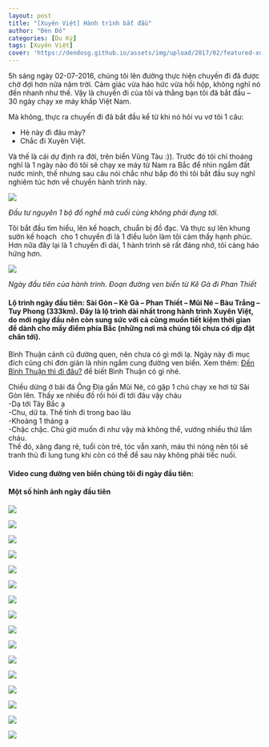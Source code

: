 ```yaml
---
layout: post
title: "[Xuyên Việt] Hành trình bắt đầu"
author: "Đèn Đỏ"
categories: [Du Ký]
tags: [Xuyên Việt]
cover: 'https://dendosg.github.io/assets/img/upload/2017/02/featured-xuyen-viet-binh-thuan.jpg'
---
```



5h sáng ngày 02-07-2016, chúng tôi lên đường thực hiện chuyến đi đã được chờ đợi hơn nửa năm trời. Cảm giác vừa háo hức vừa hồi hộp, không nghĩ nó đến nhanh như thế. Vậy là chuyến đi của tôi và thằng bạn tôi đã bắt đầu – 30 ngày chạy xe máy khắp Việt Nam.

Mà không, thực ra chuyến đi đã bắt đầu kể từ khi nó hỏi vu vơ tôi 1 câu:

*   Hè này đi đâu mày?
*   Chắc đi Xuyên Việt.

Và thế là cái dự định ra đời, trên biển Vũng Tàu :)). Trước đó tôi chỉ thoáng nghĩ là 1 ngày nào đó tôi sẽ chạy xe máy từ Nam ra Bắc để nhìn ngắm đất nước mình, thế nhưng sau câu nói chắc như bắp đó thì tôi bắt đầu suy nghĩ nghiêm túc hơn về chuyến hành trình này.

![](https://dendosg.github.io/assets/img/upload/2017/02/xuyen-viet-mui-ne-phan-thiet-bau-trang.jpg)

*Đầu tư nguyên 1 bộ đồ nghề mà cuối cùng không phải đụng tới.*

Tôi bắt đầu tìm hiểu, lên kế hoạch, chuẩn bị đồ đạc. Và thực sự lên khung sườn kế hoạch  cho 1 chuyến đi là 1 điều luôn làm tôi cảm thấy hạnh phúc. Hơn nữa đây lại là 1 chuyến đi dài, 1 hành trình sẽ rất đáng nhớ, tôi càng háo hứng hơn.

![](https://dendosg.github.io/assets/img/upload/2017/02/xuyen-viet-mui-ne-phan-thiet-bau-trang-15.jpg)

*Ngày đầu tiên của hành trình. Đoạn đường ven biển từ Kê Gà đi Phan Thiết*

#### Lộ trình ngày đầu tiên: Sài Gòn – Kê Gà – Phan Thiết – Mũi Né – Bàu Trắng – Tuy Phong (333km). Đây là lộ trình dài nhất trong hành trình Xuyên Việt, do mới ngày đầu nên còn sung sức với cả cũng muốn tiết kiệm thời gian để dành cho mấy điểm phía Bắc (những nơi mà chúng tôi chưa có dịp đặt chân tới).

Bình Thuận cảnh cũ đường quen, nên chưa có gì mới lạ. Ngày này đi mục đích cũng chỉ đơn giản là nhìn ngắm cung đường ven biển. Xem thêm: [Đến Bình Thuận thì đi đâu?](http://ngaoduky.com/di-dau-binh-thuan) để biết Bình Thuận có gì nhé.

Chiều dừng ở bãi đá Ông Địa gần Mũi Né, có gặp 1 chú chạy xe hơi từ Sài Gòn lên. Thấy xe nhiều đồ rồi hỏi đi tới đâu vậy cháu  
-Dạ tới Tây Bắc ạ  
-Chu, dữ ta. Thế tính đi trong bao lâu  
-Khoảng 1 tháng ạ  
-Chậc chậc. Chú giờ muốn đi như vậy mà không thể, vướng nhiều thứ lắm cháu.  
Thế đó, xăng đang rẻ, tuổi còn trẻ, tóc vẫn xanh, máu thì nóng nên tôi sẽ tranh thủ đi lung tung khi còn có thể để sau này không phải tiếc nuối.

#### Video cung đường ven biển chúng tôi đi ngày đầu tiên:

#### Một số hình ảnh ngày đầu tiên

![](https://dendosg.github.io/assets/img/upload/2017/02/xuyen-viet-mui-ne-phan-thiet-bau-trang-2.jpg)

![](https://dendosg.github.io/assets/img/upload/2017/02/xuyen-viet-mui-ne-phan-thiet-bau-trang-6.jpg)

![](https://dendosg.github.io/assets/img/upload/2017/02/xuyen-viet-mui-ne-phan-thiet-bau-trang-14.jpg)

![](https://dendosg.github.io/assets/img/upload/2017/02/xuyen-viet-mui-ne-phan-thiet-bau-trang-5.jpg)

![](https://dendosg.github.io/assets/img/upload/2017/02/xuyen-viet-mui-ne-phan-thiet-bau-trang-4.jpg)

![](https://dendosg.github.io/assets/img/upload/2017/02/xuyen-viet-mui-ne-phan-thiet-bau-trang-8.jpg)

![](https://dendosg.github.io/assets/img/upload/2017/02/xuyen-viet-mui-ne-phan-thiet-bau-trang-3.jpg)

![](https://dendosg.github.io/assets/img/upload/2017/02/xuyen-viet-mui-ne-phan-thiet-bau-trang-7.jpg)

![](https://dendosg.github.io/assets/img/upload/2017/02/xuyen-viet-mui-ne-phan-thiet-bau-trang-9.jpg)

![](https://dendosg.github.io/assets/img/upload/2017/02/xuyen-viet-mui-ne-phan-thiet-bau-trang-12.jpg)

![](https://dendosg.github.io/assets/img/upload/2017/02/xuyen-viet-mui-ne-phan-thiet-bau-trang-11.jpg)

![](https://dendosg.github.io/assets/img/upload/2017/02/xuyen-viet-mui-ne-phan-thiet-bau-trang-16.jpg)

![](https://dendosg.github.io/assets/img/upload/2017/02/xuyen-viet-mui-ne-phan-thiet-bau-trang-17.jpg)

![](https://dendosg.github.io/assets/img/upload/2017/02/xuyen-viet-mui-ne-phan-thiet-bau-trang-1.jpg)

![](https://dendosg.github.io/assets/img/upload/2017/02/xuyen-viet-mui-ne-phan-thiet-bau-trang-10.jpg)

![](https://dendosg.github.io/assets/img/upload/2017/02/xuyen-viet-mui-ne-phan-thiet-bau-trang-13.jpg)
